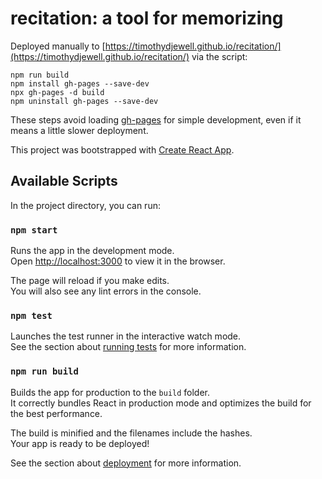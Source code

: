 # recitation: a tool for memorizing

Deployed manually to [https://timothydjewell.github.io/recitation/](https://timothydjewell.github.io/recitation/) via the script:
```
npm run build
npm install gh-pages --save-dev
npx gh-pages -d build
npm uninstall gh-pages --save-dev
```
These steps avoid loading [gh-pages](https://www.npmjs.com/package/gh-pages) for simple development, even if it means a little slower deployment.

This project was bootstrapped with [Create React App](https://github.com/facebook/create-react-app).

## Available Scripts

In the project directory, you can run:

### `npm start`

Runs the app in the development mode.\
Open [http://localhost:3000](http://localhost:3000) to view it in the browser.

The page will reload if you make edits.\
You will also see any lint errors in the console.

### `npm test`

Launches the test runner in the interactive watch mode.\
See the section about [running tests](https://facebook.github.io/create-react-app/docs/running-tests) for more information.

### `npm run build`

Builds the app for production to the `build` folder.\
It correctly bundles React in production mode and optimizes the build for the best performance.

The build is minified and the filenames include the hashes.\
Your app is ready to be deployed!

See the section about [deployment](https://facebook.github.io/create-react-app/docs/deployment) for more information.

